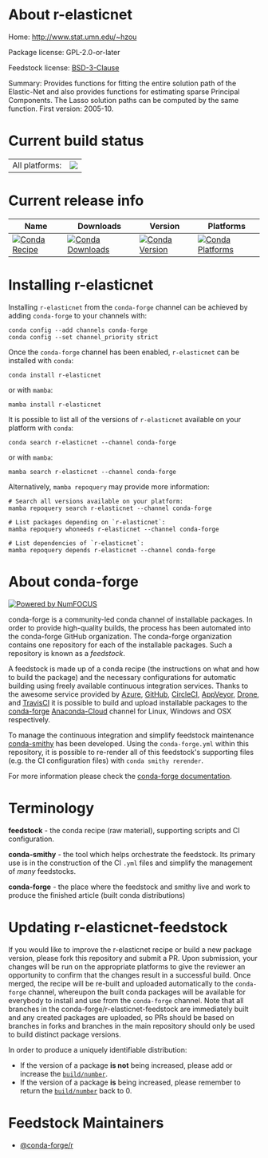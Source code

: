 About r-elasticnet
==================

Home: http://www.stat.umn.edu/~hzou

Package license: GPL-2.0-or-later

Feedstock license: [BSD-3-Clause](https://github.com/conda-forge/r-elasticnet-feedstock/blob/main/LICENSE.txt)

Summary: Provides functions for fitting the entire solution path of the Elastic-Net and also provides functions for estimating sparse Principal Components. The Lasso solution paths can be computed by the same function. First version: 2005-10.

Current build status
====================


<table><tr><td>All platforms:</td>
    <td>
      <a href="https://dev.azure.com/conda-forge/feedstock-builds/_build/latest?definitionId=1102&branchName=main">
        <img src="https://dev.azure.com/conda-forge/feedstock-builds/_apis/build/status/r-elasticnet-feedstock?branchName=main">
      </a>
    </td>
  </tr>
</table>

Current release info
====================

| Name | Downloads | Version | Platforms |
| --- | --- | --- | --- |
| [![Conda Recipe](https://img.shields.io/badge/recipe-r--elasticnet-green.svg)](https://anaconda.org/conda-forge/r-elasticnet) | [![Conda Downloads](https://img.shields.io/conda/dn/conda-forge/r-elasticnet.svg)](https://anaconda.org/conda-forge/r-elasticnet) | [![Conda Version](https://img.shields.io/conda/vn/conda-forge/r-elasticnet.svg)](https://anaconda.org/conda-forge/r-elasticnet) | [![Conda Platforms](https://img.shields.io/conda/pn/conda-forge/r-elasticnet.svg)](https://anaconda.org/conda-forge/r-elasticnet) |

Installing r-elasticnet
=======================

Installing `r-elasticnet` from the `conda-forge` channel can be achieved by adding `conda-forge` to your channels with:

```
conda config --add channels conda-forge
conda config --set channel_priority strict
```

Once the `conda-forge` channel has been enabled, `r-elasticnet` can be installed with `conda`:

```
conda install r-elasticnet
```

or with `mamba`:

```
mamba install r-elasticnet
```

It is possible to list all of the versions of `r-elasticnet` available on your platform with `conda`:

```
conda search r-elasticnet --channel conda-forge
```

or with `mamba`:

```
mamba search r-elasticnet --channel conda-forge
```

Alternatively, `mamba repoquery` may provide more information:

```
# Search all versions available on your platform:
mamba repoquery search r-elasticnet --channel conda-forge

# List packages depending on `r-elasticnet`:
mamba repoquery whoneeds r-elasticnet --channel conda-forge

# List dependencies of `r-elasticnet`:
mamba repoquery depends r-elasticnet --channel conda-forge
```


About conda-forge
=================

[![Powered by
NumFOCUS](https://img.shields.io/badge/powered%20by-NumFOCUS-orange.svg?style=flat&colorA=E1523D&colorB=007D8A)](https://numfocus.org)

conda-forge is a community-led conda channel of installable packages.
In order to provide high-quality builds, the process has been automated into the
conda-forge GitHub organization. The conda-forge organization contains one repository
for each of the installable packages. Such a repository is known as a *feedstock*.

A feedstock is made up of a conda recipe (the instructions on what and how to build
the package) and the necessary configurations for automatic building using freely
available continuous integration services. Thanks to the awesome service provided by
[Azure](https://azure.microsoft.com/en-us/services/devops/), [GitHub](https://github.com/),
[CircleCI](https://circleci.com/), [AppVeyor](https://www.appveyor.com/),
[Drone](https://cloud.drone.io/welcome), and [TravisCI](https://travis-ci.com/)
it is possible to build and upload installable packages to the
[conda-forge](https://anaconda.org/conda-forge) [Anaconda-Cloud](https://anaconda.org/)
channel for Linux, Windows and OSX respectively.

To manage the continuous integration and simplify feedstock maintenance
[conda-smithy](https://github.com/conda-forge/conda-smithy) has been developed.
Using the ``conda-forge.yml`` within this repository, it is possible to re-render all of
this feedstock's supporting files (e.g. the CI configuration files) with ``conda smithy rerender``.

For more information please check the [conda-forge documentation](https://conda-forge.org/docs/).

Terminology
===========

**feedstock** - the conda recipe (raw material), supporting scripts and CI configuration.

**conda-smithy** - the tool which helps orchestrate the feedstock.
                   Its primary use is in the construction of the CI ``.yml`` files
                   and simplify the management of *many* feedstocks.

**conda-forge** - the place where the feedstock and smithy live and work to
                  produce the finished article (built conda distributions)


Updating r-elasticnet-feedstock
===============================

If you would like to improve the r-elasticnet recipe or build a new
package version, please fork this repository and submit a PR. Upon submission,
your changes will be run on the appropriate platforms to give the reviewer an
opportunity to confirm that the changes result in a successful build. Once
merged, the recipe will be re-built and uploaded automatically to the
`conda-forge` channel, whereupon the built conda packages will be available for
everybody to install and use from the `conda-forge` channel.
Note that all branches in the conda-forge/r-elasticnet-feedstock are
immediately built and any created packages are uploaded, so PRs should be based
on branches in forks and branches in the main repository should only be used to
build distinct package versions.

In order to produce a uniquely identifiable distribution:
 * If the version of a package **is not** being increased, please add or increase
   the [``build/number``](https://docs.conda.io/projects/conda-build/en/latest/resources/define-metadata.html#build-number-and-string).
 * If the version of a package **is** being increased, please remember to return
   the [``build/number``](https://docs.conda.io/projects/conda-build/en/latest/resources/define-metadata.html#build-number-and-string)
   back to 0.

Feedstock Maintainers
=====================

* [@conda-forge/r](https://github.com/conda-forge/r/)


